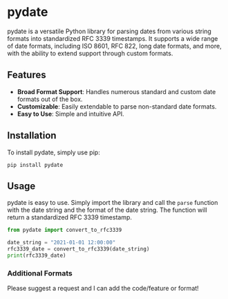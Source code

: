 # pydate

pydate is a versatile Python library for parsing dates from various string formats into standardized RFC 3339 timestamps. It supports a wide range of date formats, including ISO 8601, RFC 822, long date formats, and more, with the ability to extend support through custom formats.

## Features

- **Broad Format Support**: Handles numerous standard and custom date formats out of the box.
- **Customizable**: Easily extendable to parse non-standard date formats.
- **Easy to Use**: Simple and intuitive API.

## Installation

To install pydate, simply use pip:

```
pip install pydate
```

## Usage

pydate is easy to use. Simply import the library and call the `parse` function with the date string and the format of the date string. The function will return a standardized RFC 3339 timestamp.

```python
from pydate import convert_to_rfc3339

date_string = "2021-01-01 12:00:00"
rfc3339_date = convert_to_rfc3339(date_string)
print(rfc3339_date)
```

### Additional Formats

Please suggest a request and I can add the code/feature or format!


